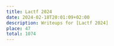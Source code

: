 ```yaml
---
title: Lactf 2024
date: 2024-02-18T20:01:09+02:00
description: Writeups for [Lactf 2024]
place: 47
total: 1074
---
```


